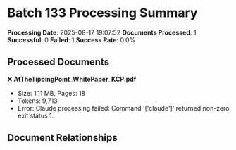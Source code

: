 # Batch 133 Processing Summary

**Processing Date**: 2025-08-17 19:07:52
**Documents Processed**: 1
**Successful**: 0
**Failed**: 1
**Success Rate**: 0.0%

## Processed Documents

❌ **AtTheTippingPoint_WhitePaper_KCP.pdf**
   - Size: 1.11 MB, Pages: 18
   - Tokens: 9,713
   - Error: Claude processing failed: Command '['claude']' returned non-zero exit status 1.

## Document Relationships
